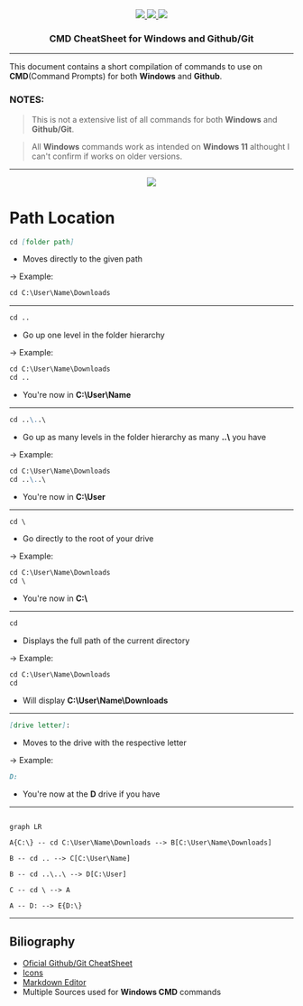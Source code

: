 <div  align="center">
<a  href="https://www.microsoft.com/en-us/">
<img  src="https://skillicons.dev/icons?i=windows&theme=dark"/>
</a>
<a  href="https://github.com">
<img  src="https://skillicons.dev/icons?i=github&theme=dark"/>
</a>
<a  href="https://git-scm.com">
<img  src="https://skillicons.dev/icons?i=git&theme=dark"/>
</a>
</div>
<h3  align="center">CMD CheatSheet for Windows and Github/Git</h3>

<hr>

This document contains a short compilation of commands to use on **CMD**(Command Prompts) for both **Windows** and **Github**.

<h3>NOTES:</h3>

>This is not a extensive list of all commands for both **Windows** and **Github/Git**.

>All **Windows** commands work as intended on **Windows 11** althought I can't confirm if works on older versions.

<hr>

<div  align="center">
<a  href="https://www.microsoft.com/en-us/">
<img  src="https://skillicons.dev/icons?i=windows&theme=dark"/>
</a>
</div>

# Path Location
```md
cd [folder path]
```
- Moves directly to the given path

 -> Example:
```md
cd C:\User\Name\Downloads
```
<hr>

```md
cd ..
```
- Go up one level in the folder hierarchy

 -> Example:
```md
cd C:\User\Name\Downloads
cd ..
```
- You're now in **C:\User\Name** 

<hr>

```md
cd ..\..\
```
 - Go up as many levels in the folder hierarchy as many **..\\** you have

 -> Example:
```md
cd C:\User\Name\Downloads
cd ..\..\
```
- You're now in **C:\User** 
<hr>

```md
cd \
```
- Go directly to the root of your drive

 -> Example:
```md
cd C:\User\Name\Downloads
cd \
```
- You're now in **C:\\**
<hr>

```md
cd
```
- Displays the full path of the current directory

 -> Example:
```md
cd C:\User\Name\Downloads
cd
```
- Will display **C:\User\Name\Downloads**
<hr>

```md
[drive letter]:
```
- Moves to the drive with the respective letter

 -> Example:
```md
D:
```
- You're now at the **D** drive if you have
<hr>

```mermaid

graph LR

A{C:\} -- cd C:\User\Name\Downloads --> B[C:\User\Name\Downloads]

B -- cd .. --> C[C:\User\Name]

B -- cd ..\..\ --> D[C:\User]

C -- cd \ --> A

A -- D: --> E{D:\}
```
<hr>

## Biliography

  

-  <a  href="https://training.github.com">Oficial Github/Git CheatSheet</a>
-  <a  href="https://skillicons.dev">Icons</a>
-  <a  href="https://stackedit.io">Markdown Editor</a>
- Multiple Sources used for **Windows CMD** commands

<!-- 

|Single backticks|`'Isn't this fun?'` |'Isn't this fun?' |

|Quotes |`"Isn't this fun?"` |"Isn't this fun?" |

|Dashes |`-- is en-dash, --- is em-dash`|-- is en-dash, --- is em-dash|

```mermaid

sequenceDiagram

Alice ->> Bob: Hello Bob, how are you?

Bob->>John: How about you John?

Bob--x Alice: I am good thanks!

Bob-x John: I am good thanks!

Note right of John: Bob thinks a long<br/>long time, so long<br/>that the text does<br/>not fit on a row.

Bob->Alice: Checking with John...

Alice->John: Yes... John, how are you?

```
-->